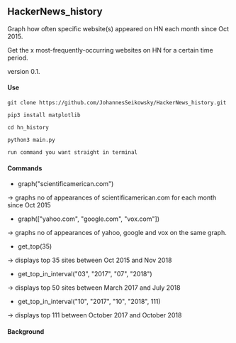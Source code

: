 ## HackerNews_history

Graph how often specific website(s) appeared on HN each month since Oct 2015.

Get the x most-frequently-occurring websites on HN for a certain time period.

version 0.1.


#### Use
`git clone https://github.com/JohannesSeikowsky/HackerNews_history.git`

`pip3 install matplotlib`

`cd hn_history`

`python3 main.py`

`run command you want straight in terminal`


#### Commands
- graph("scientificamerican.com")

-> graphs no of appearances of scientificamerican.com for each month since Oct 2015

- graph(["yahoo.com", "google.com", "vox.com"])

-> graphs no of appearances of yahoo, google and vox on the same graph.

- get_top(35)

-> displays top 35 sites between Oct 2015 and Nov 2018

- get_top_in_interval("03", "2017", "07", "2018")

-> displays top 50 sites between March 2017 and July 2018

- get_top_in_interval("10", "2017", "10", "2018", 111)

-> displays top 111 between October 2017 and October 2018

#### Background
